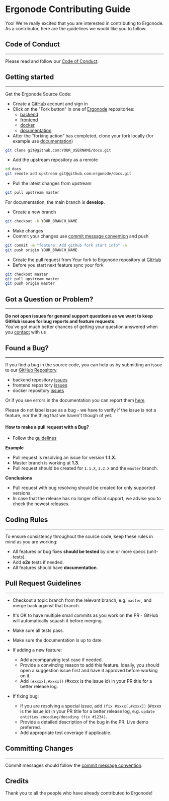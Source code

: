 # Ergonode Contributing Guide

Yoo! We're really excited that you are interested in contributing to Ergonode. <br>
As a contributor, here are the guidelines we would like you to follow.

## Code of Conduct
---
Please read and follow our [Code of Conduct][coc].

## Getting started
---
Get the Ergonode Source Code:
* Create a [GitHub][github-join] account and sign in
* Click on the "Fork button" in one of [Ergonode][github] repositories:
  * [backend][github-backend]
  * [frontend][github-frontend]
  * [docker][github-docker]
  * [documentation][github-docs]
* After the “forking action” has completed, clone your fork locally (for example use [documentation][github-docs])
```bash
git clone git@github.com:YOUR_USERNAME/docs.git
```
* Add the upstream repository as a remote
```bash
cd docs
git remote add upstream git@github.com:ergonode/docs.git
```
* Pull the latest changes from upstream
```bash
git pull upstream master
```
<div class="Alert Alert--warning">
    For documentation, the main branch is <strong>develop</strong>.
</div>

* Create a new branch
```bash
git checkout -b YOUR_BRANCH_NAME 
```
* Make changes
* Commit your changes use [commit message convention][cc] and push
```bash
git commit -m "feature: Add github fork start info" -a
git push origin YOUR_BRANCH_NAME
```
* Create the pull request from Your fork to Ergonode repository at [GitHub][github]
* Before you start next feature sync your fork
```bash
git checkout master
git pull upstream master
git push origin master
``` 

## Got a Question or Problem?
---

**Do not open issues for general support questions as we want to keep GitHub issues for bug reports and feature requests.**<br>
You've got much better chances of getting your question answered when you [contact][contact] with us

## Found a Bug?
---

If you find a bug in the source code, you can help us by submitting an issue to our [GitHub Repository][github].

- backend repository [issues][github-backend-issue]
- frontend repository [issues][github-frontend-issue]
- docker repository [issues][github-docker-issue]

Or if you see errors in the documentation you can report them [here][github-docs-issue]

Please do not label issue as a bug - we have to verify if the issue is not a feature, nor the thing that we haven't though of yet.

#### How to make a pull request with a Bug?

- Follow the [guidelines][pull-request-guidelines]

**Example**

- Pull request is resolving an issue for version **1.1.X**.
- Master branch is working at **1.3**.
- Pull request should be created for `1.1.X`, `1.2.X` and the `master` branch.
  
**Conclusions**

- Pull request with bug resolving should be created for only supported versions.
- In case that the release has no longer official support, we advise you to check the newest releases.

## Coding Rules
---
To ensure consistency throughout the source code, keep these rules in mind as you are working:

* All features or bug fixes **should be tested** by one or more specs (unit-tests).
* Add **e2e** tests if needed.
* All features should have **documentation**.

## Pull Request Guidelines
---

- Checkout a topic branch from the relevant branch, e.g. `master`, and merge back against that branch.

- It's OK to have multiple small commits as you work on the PR - GitHub will automatically squash it before merging.

- Make sure all tests pass.

- Make sure the documentation is up to date

- If adding a new feature:
  - Add accompanying test case if needed.
  - Provide a convincing reason to add this feature. Ideally, you should open a suggestion issue first and have it approved before working on it.
  - Add `(#xxxx[,#xxxx])` (#xxxx is the issue id) in your PR title for a better release log.

- If fixing bug:
  - If you are resolving a special issue, add `(fix #xxxx[,#xxxx])` (#xxxx is the issue id) in your PR title for a better release log, e.g. `update entities encoding/decoding (fix #1234)`.
  - Provide a detailed description of the bug in the PR. Live demo preferred.
  - Add appropriate test coverage if applicable.

## Committing Changes
---
Commit messages should follow the [commit message convention][cc].

## Credits

Thank you to all the people who have already contributed to Ergonode!

[coc]: community/code_of_conduct.md
[cc]: community/commit_convention.md
[github]: https://github.com/ergonode
[github-join]: https://github.com/join
[github-backend]: https://github.com/ergonode/backend/issues
[github-frontend]: https://github.com/ergonode/frontend/issues
[github-docker]: https://github.com/ergonode/docker/issues
[github-docs]: https://github.com/ergonode/docs/
[github-backend-issue]: https://github.com/ergonode/backend/issues
[github-frontend-issue]: https://github.com/ergonode/frontend/issues
[github-docker-issue]: https://github.com/ergonode/docker/issues
[github-docs-issue]: https://github.com/ergonode/docs/issues
[contact]: contact
[pull-request-guidelines]: community/contribution?id=pull-request-guidelines
